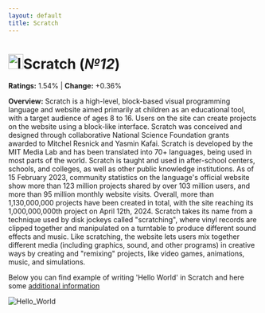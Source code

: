 ```yaml
---
layout: default
title: Scratch
---
```


# <img src="https://upload.wikimedia.org/wikipedia/commons/thumb/f/f1/Scratchlogo.svg/120px-Scratchlogo.svg.png" alt="logo" width="30"/>**Scratch** (_№12_) 

**Ratings:** 1.54% | **Change:** +0.36% 

**Overview:** Scratch is a high-level, block-based visual programming language and website aimed primarily at children as an educational tool, with a target audience of ages 8 to 16. Users on the site can create projects on the website using a block-like interface. Scratch was conceived and designed through collaborative National Science Foundation grants awarded to Mitchel Resnick and Yasmin Kafai. Scratch is developed by the MIT Media Lab and has been translated into 70+ languages, being used in most parts of the world. Scratch is taught and used in after-school centers, schools, and colleges, as well as other public knowledge institutions. As of 15 February 2023, community statistics on the language's official website show more than 123 million projects shared by over 103 million users, and more than 95 million monthly website visits. Overall, more than 1,130,000,000 projects have been created in total, with the site reaching its 1,000,000,000th project on April 12th, 2024.
Scratch takes its name from a technique used by disk jockeys called "scratching", where vinyl records are clipped together and manipulated on a turntable to produce different sound effects and music. Like scratching, the website lets users mix together different media (including graphics, sound, and other programs) in creative ways by creating and "remixing" projects, like video games, animations, music, and simulations.

Below you can find example of writing 'Hello World' in Scratch and here some [additional information](https://en.wikipedia.org/wiki/Scratch_(programming_language))

![Hello_World](https://www.researchgate.net/profile/Amanda-Ford-16/publication/266490101/figure/fig1/AS:295564441866240@1447479462077/Screenshot-of-a-classic-Hello-World-program-in-Scratch_Q320.jpg)
